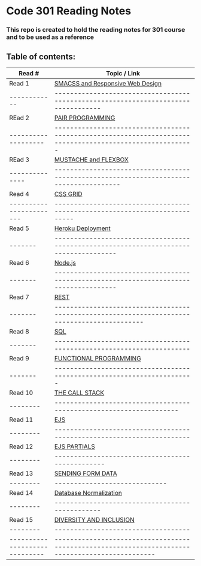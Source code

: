 # Code 301 Reading Notes

### This repo is created to hold the reading notes for 301 course and to be used as a reference

## Table of contents:

Read # | Topic / Link
---------|-------------
Read 1 | [SMACSS and Responsive Web Design](https://hishamalnaji.github.io/reading-notes-301/read01)
------------|----------------------------------------------------------------------------------
REad 2 | [PAIR PROGRAMMING](https://hishamalnaji.github.io/reading-notes-301/read02)
-------------------|----------------------------------------------------------------------------------------------------------
REad 3 | [MUSTACHE and FLEXBOX](https://hishamalnaji.github.io/reading-notes-301/read03)
--------------|---------------------------------------------------------------------------------------
Read 4 | [CSS GRID](https://hishamalnaji.github.io/reading-notes-301/read04)
-----------------------|---------------------------------------------------------------------------
Read 5 | [Heroku Deployment](https://hishamalnaji.github.io/reading-notes-301/read05)
-------|--------------------------------------------------------------------------------------
Read 6 | [Node.js](https://hishamalnaji.github.io/reading-notes-301/read06)
-------|--------------------------------------------------------------------------------------
Read 7 | [REST](https://hishamalnaji.github.io/reading-notes-301/read07)
-------|---------------------------------------------------------------------------------------------
Read 8 | [SQL](https://hishamalnaji.github.io/reading-notes-301/read08)
-------|----------------------------------------------------------------------
Read 9 | [FUNCTIONAL PROGRAMMING](https://hishamalnaji.github.io/reading-notes-301/read09)
-------|-----------------------------------------------------------------------
Read 10 | [THE CALL STACK](https://hishamalnaji.github.io/reading-notes-301/read10)
--------|-------------------------------------------------------------------
Read 11 | [EJS](https://hishamalnaji.github.io/reading-notes-301/read11)
--------|----------------------------------------------------------------------
Read 12 | [EJS PARTIALS](https://hishamalnaji.github.io/reading-notes-301/read12)
--------|------------------------------------------------
Read 13 | [SENDING FORM DATA](https://hishamalnaji.github.io/reading-notes-301/read13)
--------|-----------------------------
Read 14 | [Database Normalization](https://hishamalnaji.github.io/reading-notes-301/read14a)
--------|-----------------------------------------------
Read 15 | [DIVERSITY AND INCLUSION](https://hishamalnaji.github.io/reading-notes-301/read15)
--------|-----------------------------------
-----------------------------|------------------------------------------------------------------------------------------------
